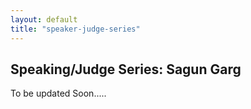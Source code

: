```yaml
---
layout: default
title: "speaker-judge-series"
---
```


## Speaking/Judge Series: Sagun Garg

   To be updated Soon.....
    